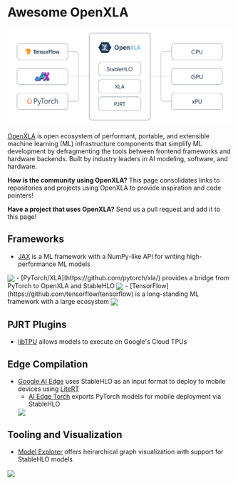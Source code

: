 # Awesome OpenXLA

<picture>
  <source media="(prefers-color-scheme: dark)" srcset="https://raw.githubusercontent.com/openxla/xla/refs/heads/main/docs/images/openxla_dark.svg" class="devsite-dark-theme">
  <img alt="OpenXLA Ecosystem" src="https://raw.githubusercontent.com/openxla/xla/refs/heads/main/docs/images/openxla.svg">
</picture>

[OpenXLA](https://openxla.org) is open ecosystem of performant, portable, and
extensible machine learning (ML) infrastructure components that simplify ML
development by defragmenting the tools between frontend frameworks and hardware
backends. Built by industry leaders in AI modeling, software, and hardware.

**How is the community using OpenXLA?** This page consolidates links to
repositories and projects using OpenXLA to provide inspiration and code pointers!

**Have a project that uses OpenXLA?** Send us a pull request and add it to this page!

## Frameworks

- [JAX](https://github.com/jax-ml/jax) is a ML framework with a
NumPy-like API for writing high-performance ML models
<img src="https://img.shields.io/github/stars/jax-ml/jax?style=social" align="center">
- [PyTorch/XLA](https://github.com/pytorch/xla/) provides a bridge from PyTorch
to OpenXLA and StableHLO
<img src="https://img.shields.io/github/stars/pytorch/xla?style=social" align="center">
- [TensorFlow](https://github.com/tensorflow/tensorflow) is a long-standing ML
framework with a large ecosystem
<img src="https://img.shields.io/github/stars/tensorflow/tensorflow?style=social" align="center">

## PJRT Plugins

- [libTPU](https://cloud.google.com/tpu/docs/runtimes) allows models to execute
on Google's Cloud TPUs

## Edge Compilation

- [Google AI Edge](https://ai.google.dev/edge) uses StableHLO as an input format
to deploy to mobile devices using [LiteRT](https://ai.google.dev/edge/litert)
  - [AI Edge Torch](https://github.com/google-ai-edge/ai-edge-torch) exports
  PyTorch models for mobile deployment via StableHLO
  <img src="https://img.shields.io/github/stars/google-ai-edge/ai-edge-torch?style=social" align="center">

## Tooling and Visualization

- [Model Explorer](https://github.com/google-ai-edge/model-explorer) offers
heirarchical graph visualization with support for StableHLO models
<img src="https://img.shields.io/github/stars/google-ai-edge/model-explorer?style=social" align="center">
